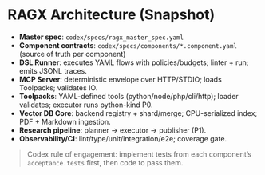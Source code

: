 # RAGX Architecture (Snapshot)

- **Master spec**: `codex/specs/ragx_master_spec.yaml`
- **Component contracts**: `codex/specs/components/*.component.yaml` (source of truth per component)
- **DSL Runner**: executes YAML flows with policies/budgets; linter + run; emits JSONL traces.
- **MCP Server**: deterministic envelope over HTTP/STDIO; loads Toolpacks; validates IO.
- **Toolpacks**: YAML-defined tools (python/node/php/cli/http); loader validates; executor runs python-kind P0.
- **Vector DB Core**: backend registry + shard/merge; CPU-serialized index; PDF + Markdown ingestion.
- **Research pipeline**: planner → executor → publisher (P1).
- **Observability/CI**: lint/type/unit/integration/e2e; coverage gate.

> Codex rule of engagement: implement tests from each component’s `acceptance.tests` first, then code to pass them.
